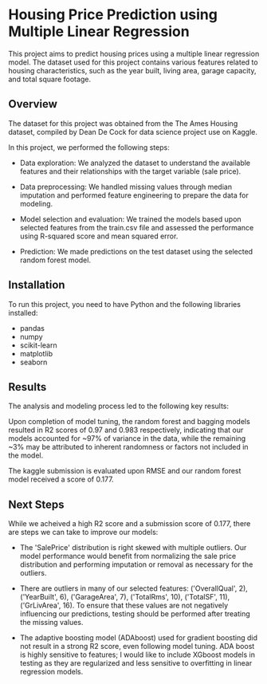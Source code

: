 # Housing Price Prediction using Multiple Linear Regression

This project aims to predict housing prices using a multiple linear regression model. The dataset used for this project contains various features related to housing characteristics, such as the year built, living area, garage capacity, and total square footage.

## Overview

The dataset for this project was obtained from the The Ames Housing dataset, compiled by Dean De Cock for data science project use on Kaggle.

In this project, we performed the following steps:

- Data exploration: We analyzed the dataset to understand the available features and their relationships with the target variable (sale price).
- Data preprocessing: We handled missing values through median imputation and performed feature engineering to prepare the data for modeling.
- Model selection and evaluation: We trained the models based upon selected features from the train.csv file and assessed the performance  using R-squared score and mean squared error.

- Prediction: We made predictions on the test dataset using the selected random forest model.

## Installation

To run this project, you need to have Python and the following libraries installed:

- pandas
- numpy
- scikit-learn
- matplotlib
- seaborn

## Results

The analysis and modeling process led to the following key results:

Upon completion of model tuning, the random forest and bagging models resulted in R2 scores of 0.97 and 0.983 respectively, indicating that our models accounted for ~97% of variance in the data, while the remaining ~3% may be attributed to inherent randomness or factors not included in the model.

The kaggle submission is evaluated upon RMSE and our random forest model received a score of 0.177.

## Next Steps

While we acheived a high R2 score and a submission score of 0.177, there are steps we can take to improve our models:

*   The 'SalePrice' distribution is right skewed with multiple outliers. Our model performance would benefit from normalizing the sale price distribution and performing imputation or removal as necessary for the outliers.

*   There are outliers in many of our selected features: ('OverallQual', 2), ('YearBuilt', 6), ('GarageArea', 7), ('TotalRms', 10), ('TotalSF', 11), ('GrLivArea', 16). To ensure that these values are not negatively influencing our predictions, testing should be performed after treating the missing values.

*   The adaptive boosting model (ADAboost) used for gradient boosting did not result in a strong R2 score, even following model tuning. ADA boost is highly sensitive to features; I would like to include XGboost models in testing as they are regularized and less sensitive to overfitting in linear regression models.
